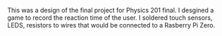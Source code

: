 This was a design of the final project for Physics 201 final. I desgined a game to record the reaction time of the user. I soldered touch sensors, LEDS, resistors to wires that would be connected to a Rasberry Pi Zero.
